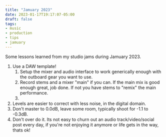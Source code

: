 ```yaml
---
title: "Jamuary 2023"
date: 2023-01-17T19:17:07-05:00
draft: false
tags:
- music
- production
- tips
- jamuary
---
```


Some lessons learned from my studio jams during Jamuary 2023.

1. Use a DAW template!
   1. Setup the mixer and audio interface to work generically enough with the outboard gear you want to use.
   2. Record stems and a mixer "main" if you can. If the main mix is good enough great, job done. If not you have stems to "remix" the main performance.
   3. 
2. Levels are easier to correct with less noise, in the digital domain.
3. Don't master to 0.0dB, leave some room, typically shoot for -1.1 to -0.3dB.
4. Don't over do it. Its not easy to churn out an audio track/video/social post every day, if you're not enjoying it anymore or life gets in the way, thats ok!

